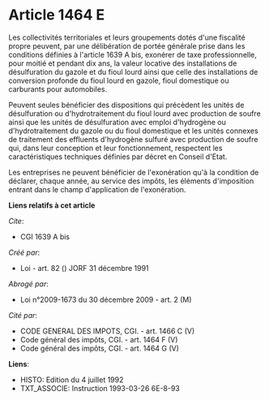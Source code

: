 # Article 1464 E

Les collectivités territoriales et leurs groupements dotés d'une fiscalité propre peuvent, par une délibération de portée
générale prise dans les conditions définies à l'article 1639 A bis, exonérer de taxe professionnelle, pour moitié et pendant
dix ans, la valeur locative des installations de désulfuration du gazole et du fioul lourd ainsi que celle des installations
de conversion profonde du fioul lourd en gazole, fioul domestique ou carburants pour automobiles.

Peuvent seules bénéficier des dispositions qui précèdent les unités de désulfuration ou d'hydrotraitement du fioul lourd avec
production de soufre ainsi que les unités de désulfuration avec emploi d'hydrogène ou d'hydrotraitement du gazole ou du fioul
domestique et les unités connexes de traitement des effluents d'hydrogène sulfuré avec production de soufre qui, dans leur
conception et leur fonctionnement, respectent les caractéristiques techniques définies par décret en Conseil d'Etat.

Les entreprises ne peuvent bénéficier de l'exonération qu'à la condition de déclarer, chaque année, au service des impôts,
les éléments d'imposition entrant dans le champ d'application de l'exonération.

**Liens relatifs à cet article**

_Cite_:

  - CGI 1639 A bis

_Créé par_:

  - Loi - art. 82 () JORF 31 décembre 1991

_Abrogé par_:

  - Loi n°2009-1673 du 30 décembre 2009 - art. 2 (M)

_Cité par_:

  - CODE GENERAL DES IMPOTS, CGI. - art. 1466 C (V)
  - Code général des impôts, CGI. - art. 1464 F (V)
  - Code général des impôts, CGI. - art. 1464 G (V)

**Liens**:

  - HISTO: Edition du 4 juillet 1992
  - TXT_ASSOCIE: Instruction 1993-03-26 6E-8-93
